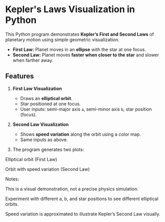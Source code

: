 # Kepler's Laws Visualization in Python

This Python program demonstrates **Kepler’s First and Second Laws** of planetary motion using simple geometric visualization.

- **First Law:** Planet moves in an **ellipse** with the star at one focus.  
- **Second Law:** Planet moves **faster when closer to the star** and slower when farther away.

## Features

1. **First Law Visualization**
   - Draws an **elliptical orbit**.
   - Star positioned at one focus.
   - User inputs: semi-major axis `a`, semi-minor axis `b`, star position (focus).

2. **Second Law Visualization**
   - Shows **speed variation** along the orbit using a color map.
   - Same inputs as above.

3.  The program generates two plots:

Elliptical orbit (First Law)

Orbit with speed variation (Second Law)

Notes:

This is a visual demonstration, not a precise physics simulation.

Experiment with different a, b, and star positions to see different elliptical orbits.

Speed variation is approximated to illustrate Kepler’s Second Law visually.

